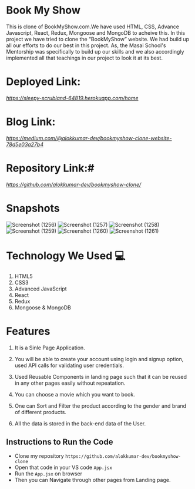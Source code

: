 # Book My Show

This is clone of BookMyShow.com.We have used HTML, CSS, Advance Javascript, React, Redux, Mongoose and MongoDB to acheive this.
In this project we have tried to clone the “BookMyShow” website. We had build up all our efforts to do our best in this project. As, the Masai School's Mentorship  was specifically to build up our skills and we also accordingly implemented all that teachings in our project to look it at its best.

# Deployed Link:
*https://sleepy-scrubland-64819.herokuapp.com/home*
# Blog Link: 
*https://medium.com/@alokkumar-dev/bookmyshow-clone-website-78d5e03a27b4*
# Repository Link:#
*https://github.com/alokkumar-dev/bookmyshow-clone/*

 
# Snapshots

![Screenshot (1256)](https://i.ibb.co/pvCPGN0/landing-page.jpg)
![Screenshot (1257)](https://i.ibb.co/gWj5Rd0/Choose-City-Popup.jpg)
![Screenshot (1258)](https://i.ibb.co/QFJTbVH/Offers-Page.jpg)
![Screenshot (1259)](https://i.ibb.co/C1NGVtb/Sign-In-popup.jpg)
![Screenshot (1260)](https://i.ibb.co/t3WkhG8/Create-Account-Popup.jpg)
![Screenshot (1261)](https://i.ibb.co/Fmg6fzW/Login-Popup.jpg)

# Technology We Used :computer: 

1. HTML5
2. CSS3
3. Advanced JavaScript
4. React
5. Redux
6. Mongoose & MongoDB

# Features
1. It is a Sinle Page Application.
2. You will be able to create your account using login and signup option, used API calls for validating user credentials.

2. Used Reusable Components in landing page such that it can be reused in any other pages easily without repeatation.

3. You can choose a movie which you want to book.

4. One can Sort and Filter the product according to the gender and brand of different products.

5. All the data is stored in the back-end data of the User. 

## Instructions to Run the Code 

- Clone my repository `https://github.com/alokkumar-dev/bookmyshow-clone`
- Open that code in your VS code `App.jsx`
- Run the `App.jsx` on browser
- Then you can Navigate through other pages from Landing page.
